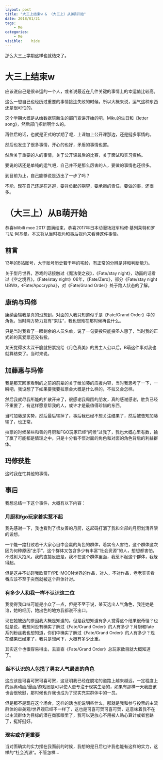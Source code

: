 ```yaml
---
layout: post
title: "大三上结束w & （大三上）从B萌开始"
date: 2018/01/21
tags:
    - Me
categories:
    - Me
visible:    hide
---
```


那么大三上学期这样也就结束了。

<!--more-->

# 大三上结束w

应该说自己是很辛运的一个人，或者说最近在几件关键的事情上的幸运值比较高。

这么一想自己也经历过重要的事情接连失败的时候，所以大概来说，运气这种东西还是很可怕的。

这个学期大概是从给数据院新生的部门宣讲开始的吧，Miku的生日和《letter song》，然后部门招新啊什么的。

再往后的话，也就是正式的学期了呢，上课加上公开课那边，还是挺多事情的。

然后也发生了很多事情，开心的也好，矛盾的事情也罢。

然后关于重要的人的事情，关于公开课最后的比赛，关于面试和实习资格。

要说的话还是单纯的运气吧，自己并不是那么厉害的人，要做的事情也还很多。

到目前为止，自己能够说是迈出了一步了吗？

不能，现在自己还是在逃避，要背负起的期望，要承担的责任，要做的事，还很多。


# （大三上）从B萌开始

恭喜bilibili moe 2017 圆满结束，恭喜2017年日本动漫场冠军玛修·基列莱特和罗马尼·阿基曼。本文将从当时视角和事后视角来看待这件事情。


## 前言

13年的B站账号，大于账号历史若干年的宅龄，有正常的分辨是非和判断能力。

关于型月世界，游戏的话接触过《魔法使之夜》，《Fate/stay night》，动画的话看过《空之境界》，《Fate/stay night》06年，《Fate/Zero》，部分《Fate/stay night UBW》，《Fate/Apocrypha》，对《Fate/Grand Order》处于路人状态的了解。

## 康纳与玛修

康纳会输我是真的没想到，对面的人我只知道似乎是《Fate/Grand Order》中的角色，当时两方势力互有“来往”，我也很难在那时候再说什么。

只是当时我看了一眼剩余的人员名单，说了一句要投只能投圣人惠了，当时我的正式轮的真爱票还没有投。

某天觉得水太深干脆就把票投给《月色真美》的男主人公以后，B萌这件事对我也就算结束了。当时来说。

## 加藤惠与玛修

我是那天回家看到的之前的前辈的关于给加藤的应援内容，当时我思考了一下，一瞬吧，我设想了下如果要我要拉票会大概是什么样的，不拉又会怎样。

然后我就尽我所能的扩散开来了，很感谢我周围的朋友，真的感谢感谢，胜负已经不重要了，有这样愿意帮我的人，或许才是最值得珍惜的东西。

当时加藤是劣势，然后最后输掉了，事后我已经不想关注结果了，然后被告知加藤输了，也正常。

拉票的时候某些和善的月厨和FGO玩家已经“问候”过我了，我也大概心里有数，输了赢了可能都是情理之中，只是十分看不惯对面的角色和对面的角色背后的利益群体。

## 玛修获胜

这时我在忙其他的事情。

## 事后

我想总结一下这个事件，大概有以下内容：

### 月厨和fgo玩家着实惹不起

我先感谢一下，我也看到了很友善的月厨，这起码打消了我和全部的月厨划清界限的设想。

一个能一路打败若干大家心目中会赢的角色的群体，着实令人害怕，这个群体这次因为何种原因“出手”，这个群体又包含多少有丰富“社会资源”的人，想想都害怕，不过树大招风，我的直接反应是，我不在这个群体里面，我惹不起这个群体，我躲得起。

但是这并不妨碍我欣赏TYPE-MOON世界的作品，对人，不对作品，老老实实看番应该不至于突然就被这个群体针对。

### 有多少人和我一样不认识这二位

我觉得我口味可能是小众了一点，但是不至于说，某天选出人气角色，我连她是谁，她的经历，她出色的地方我都说不出口。

现在她被选的原因我大概是知道的，但是我想知道有多人觉得这个结果很奇怪？也就是说，我想问没有确实了解过《Fate/Grand Order》的人有多少？月厨和fate系列粉丝我也想知道，你们中确实了解过《Fate/Grand Order》的人有多少？现在结果已经定了，我只是想问下，大概有多少比重。

其实这个也很容易得出，去查查《Fate/Grand Order》总玩家数目就大概知道了。

### 当不认识的人包揽了男女人气最高的角色

这应该是可喜可贺可喜可贺，这证明我已经在脱宅的道路上越来越远，一定程度上的远离动画/漫画/游戏圈是可以使人更专注于现实生活的，如果有那样一天我应该也会很欣慰，那时候也许我也成为了现实充实群体中的一员。

但是那不是现在这个场合，这样的话也能说明些什么，那就是我和参与投票的主流群体的审美观/世界观已经不一样了，这也是可喜可贺可喜可贺，这意味着我不在以主流群体为目标的潜在商家眼里了，我可以更放心不用被人贴心算计或者套路了，挺好挺好。

### 现实或许更重要

当对面确实的实力摆在我面前的时候，我想的是日后也许我也能有这样的实力，这样的“社会资源”。不管怎样...
